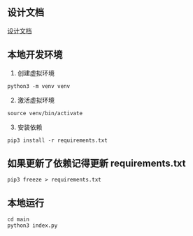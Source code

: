 ## 设计文档

[设计文档](https://meshlake.feishu.cn/wiki/P7lLwYV4rii41bkv1f7cfrcbnAe?from=from_copylink)

## 本地开发环境

1. 创建虚拟环境

```shell
python3 -m venv venv
```

2. 激活虚拟环境

```shell
source venv/bin/activate
```

3. 安装依赖

```shell
pip3 install -r requirements.txt
```

## 如果更新了依赖记得更新 requirements.txt

```shell
pip3 freeze > requirements.txt
```

## 本地运行

```shell
cd main
python3 index.py
```
